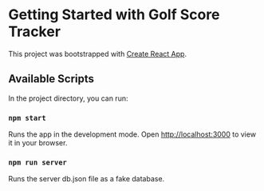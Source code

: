 # Getting Started with Golf Score Tracker

This project was bootstrapped with [Create React App](https://github.com/facebook/create-react-app).

## Available Scripts

In the project directory, you can run:

### `npm start`

Runs the app in the development mode.
Open [http://localhost:3000](http://localhost:3000) to view it in your browser.

### `npm run server`

Runs the server db.json file as a fake database.
